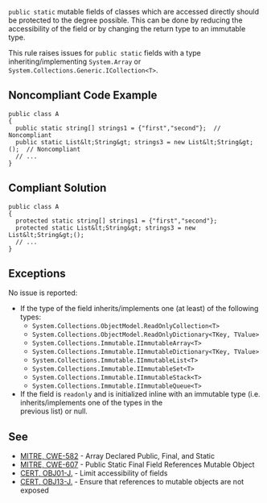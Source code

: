 
`public static` mutable fields of classes which are accessed directly should be protected to the degree possible. This can be done by reducing the accessibility of the field or by changing the return type to an immutable type.

This rule raises issues for `public static` fields with a type inheriting/implementing `System.Array` or `System.Collections.Generic.ICollection<T>`.

## Noncompliant Code Example


    public class A
    {
      public static string[] strings1 = {"first","second"};  // Noncompliant
      public static List&lt;String&gt; strings3 = new List&lt;String&gt;();  // Noncompliant
      // ...
    }


## Compliant Solution


    public class A
    {
      protected static string[] strings1 = {"first","second"};
      protected static List&lt;String&gt; strings3 = new List&lt;String&gt;();
      // ...
    }


## Exceptions

No issue is reported:

- If the type of the field inherits/implements one (at least) of the following types:
    - `System.Collections.ObjectModel.ReadOnlyCollection<T>`
    - `System.Collections.ObjectModel.ReadOnlyDictionary<TKey, TValue>`
    - `System.Collections.Immutable.IImmutableArray<T>`
    - `System.Collections.Immutable.IImmutableDictionary<TKey, TValue>`
    - `System.Collections.Immutable.IImmutableList<T>`
    - `System.Collections.Immutable.IImmutableSet<T>`
    - `System.Collections.Immutable.IImmutableStack<T>`
    - `System.Collections.Immutable.IImmutableQueue<T>`
- If the field is `readonly` and is initialized inline with an immutable type (i.e. inherits/implements one of the types in the<br>  previous list) or null.


## See

- [MITRE, CWE-582](http://cwe.mitre.org/data/definitions/582.html) - Array Declared Public, Final, and Static
- [MITRE, CWE-607](http://cwe.mitre.org/data/definitions/607.html) - Public Static Final Field References Mutable Object
- [CERT, OBJ01-J.](https://www.securecoding.cert.org/confluence/x/rwBc) - Limit accessibility of fields
- [CERT, OBJ13-J.](https://www.securecoding.cert.org/confluence/x/JQLEAw) - Ensure that references to mutable objects are not exposed<br>

